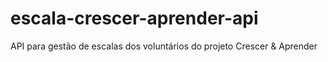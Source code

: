 # escala-crescer-aprender-api
API para gestão de escalas dos voluntários do projeto Crescer &amp; Aprender
